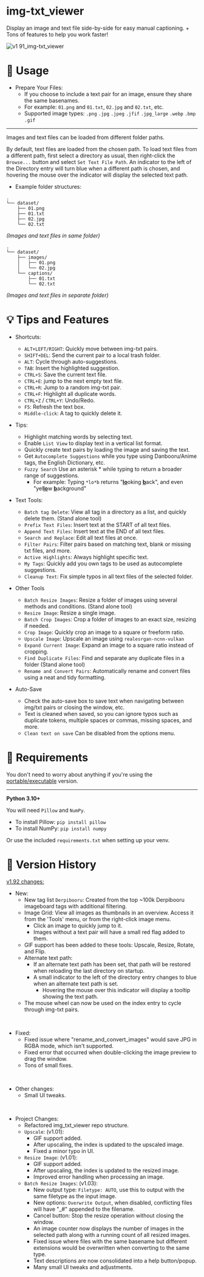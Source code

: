 # img-txt_viewer
Display an image and text file side-by-side for easy manual captioning. + Tons of features to help you work faster!

![v1 91_img-txt_viewer](https://github.com/Nenotriple/img-txt_viewer/assets/70049990/d7d9c754-aae4-4add-882d-fef105cd0531)

# 📝 Usage

- Prepare Your Files:
  - If you choose to include a text pair for an image, ensure they share the same basenames.
  - For example: `01.png` and `01.txt`, `02.jpg` and `02.txt`, etc.
  - Supported image types: `.png` `.jpg` `.jpeg` `.jfif` `.jpg_large` `.webp` `.bmp` `.gif`

---

Images and text files can be loaded from different folder paths.

By default, text files are loaded from the chosen path. To load text files from a different path, first select a directory as usual, then right-click the `Browse...` button and select `Set Text File Path`. An indicator to the left of the Directory entry will turn blue when a different path is chosen, and hovering the mouse over the indicator will display the selected text path.

 - Example folder structures:
```
.
└── dataset/
    ├── 01.png
    ├── 01.txt
    ├── 02.jpg
    └── 02.txt
```
*(Images and text files in same folder)*

```
.
└── dataset/
    ├── images/
    │   ├── 01.png
    │   └── 02.jpg
    └── captions/
        ├── 01.txt
        └── 02.txt
```
*(Images and text files in separate folder)*


# 💡 Tips and Features

- Shortcuts:
  - `ALT+LEFT/RIGHT`: Quickly move between img-txt pairs.
  - `SHIFT+DEL`: Send the current pair to a local trash folder.
  - `ALT`: Cycle through auto-suggestions.
  - `TAB`: Insert the highlighted suggestion.
  - `CTRL+S`: Save the current text file.
  - `CTRL+E`: jump to the next empty text file.
  - `CTRL+R`: Jump to a random img-txt pair.
  - `CTRL+F`: Highlight all duplicate words.
  - `CTRL+Z` / `CTRL+Y`: Undo/Redo.
  - `F5`: Refresh the text box.
  - `Middle-click`: A tag to quickly delete it.

- Tips:
  - Highlight matching words by selecting text.
  - Enable `List View` to display text in a vertical list format.
  - Quickly create text pairs by loading the image and saving the text.
  - Get `Autocomplete Suggestions` while you type using Danbooru/Anime tags, the English Dictionary, etc.
  - `Fuzzy Search` Use an asterisk * while typing to return a broader range of suggestions.
    - For example: Typing `*lo*b` returns "<ins>**lo**</ins>oking <ins>**b**</ins>ack", and even "yel<ins>**lo**</ins>w <ins>**b**</ins>ackground"

- Text Tools:
  - `Batch tag Delete`: View all tag in a directory as a list, and quickly delete them. (Stand alone tool)
  - `Prefix Text Files`: Insert text at the START of all text files.
  - `Append Text Files`: Insert text at the END of all text files.
  - `Search and Replace`: Edit all text files at once.
  - `Filter Pairs`: Filter pairs based on matching text, blank or missing txt files, and more.
  - `Active Highlights`: Always highlight specific text.
  - `My Tags`: Quickly add you own tags to be used as autocomplete suggestions.
  - `Cleanup Text`: Fix simple typos in all text files of the selected folder.

 - Other Tools
   - `Batch Resize Images`: Resize a folder of images using several methods and conditions. (Stand alone tool)
   - `Resize Image`: Resize a single image.
   - `Batch Crop Images`: Crop a folder of images to an exact size, resizing if needed.
   - `Crop Image`: Quickly crop an image to a square or freeform ratio.
   - `Upscale Image`: Upscale an image using `realesrgan-ncnn-vulkan`
   - `Expand Current Image`: Expand an image to a square ratio instead of cropping.
   - `Find Duplicate Files`: Find and separate any duplicate files in a folder (Stand alone tool)
   - `Rename and Convert Pairs`: Automatically rename and convert files using a neat and tidy formatting.

 - Auto-Save
   - Check the auto-save box to save text when navigating between img/txt pairs or closing the window, etc.
   - Text is cleaned when saved, so you can ignore typos such as duplicate tokens, multiple spaces or commas, missing spaces, and more.
   - `Clean text on save` Can be disabled from the options menu.

# 🚩 Requirements

You don't need to worry about anything if you're using the [portable/executable](https://github.com/Nenotriple/img-txt_viewer/releases?q=executable&expanded=true) version.

___

**Python 3.10+**

You will need `Pillow` and `NumPy`.

 - To install Pillow: `pip install pillow`
 - To install NumPy: `pip install numpy`

Or use the included `requirements.txt` when setting up your venv.

# 📜 Version History

[v1.92 changes:](https://github.com/Nenotriple/img-txt_viewer/releases/tag/v1.92)


  - New:
    - New tag list `Derpibooru`: Created from the top ~100k Derpibooru imageboard tags with additional filtering.
    - Image Grid: View all images as thumbnails in an overview. Access it from the 'Tools' menu, or from the right-click image menu.
      - Click an image to quickly jump to it.
      - Images without a text pair will have a small red flag added to them.
    - GIF support has been added to these tools: Upscale, Resize, Rotate, and Flip.
    - Alternate text path:
      - If an alternate text path has been set, that path will be restored when reloading the last directory on startup.
      - A small indicator to the left of the directory entry changes to blue when an alternate text path is set.
        - Hovering the mouse over this indicator will display a tooltip showing the text path.
    - The mouse wheel can now be used on the index entry to cycle through img-txt pairs.


<br>


  - Fixed:
    - Fixed issue where "rename_and_convert_images" would save JPG in RGBA mode, which isn't supported.
    - Fixed error that occurred when double-clicking the image preview to drag the window.
    - Tons of small fixes.

<br>


  - Other changes:
    - Small UI tweaks.


<br>


  - Project Changes:
    - Refactored img_txt_viewer repo structure.
    - `Upscale`: (v1.01):
      - GIF support added.
      - After upscaling, the index is updated to the upscaled image.
      - Fixed a minor typo in UI.
    - `Resize Image`: (v1.01):
      - GIF support added.
      - After upscaling, the index is updated to the resized image.
      - Improved error handling when processing an image.
    - `Batch Resize Images`: (v1.03):
      - New output type: `Filetype: AUTO`, use this to output with the same filetype as the input image.
      - New options: `Overwrite Output`, when disabled, conflicting files will have "_#" appended to the filename.
      - Cancel button: Stop the resize operation without closing the window.
      - An image counter now displays the number of images in the selected path along with a running count of all resized images.
      - Fixed issue where files with the same basename but different extensions would be overwritten when converting to the same type.
      - Text descriptions are now consolidated into a help button/popup.
      - Many small UI tweaks and adjustments.
